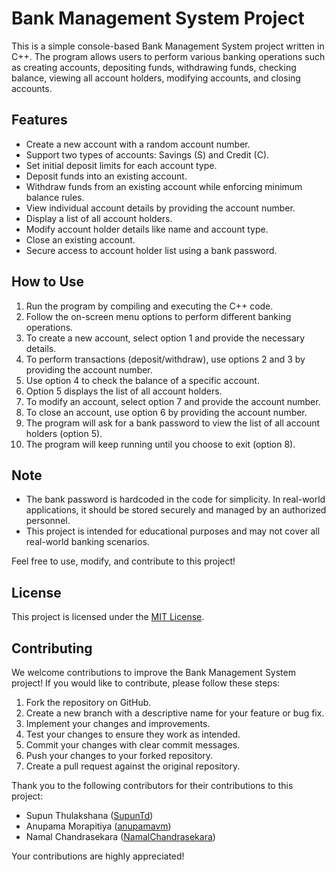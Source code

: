 # Bank Management System Project

This is a simple console-based Bank Management System project written in C++. The program allows users to perform various banking operations such as creating accounts, depositing funds, withdrawing funds, checking balance, viewing all account holders, modifying accounts, and closing accounts.

## Features

- Create a new account with a random account number.
- Support two types of accounts: Savings (S) and Credit (C).
- Set initial deposit limits for each account type.
- Deposit funds into an existing account.
- Withdraw funds from an existing account while enforcing minimum balance rules.
- View individual account details by providing the account number.
- Display a list of all account holders.
- Modify account holder details like name and account type.
- Close an existing account.
- Secure access to account holder list using a bank password.

## How to Use

1. Run the program by compiling and executing the C++ code.
2. Follow the on-screen menu options to perform different banking operations.
3. To create a new account, select option 1 and provide the necessary details.
4. To perform transactions (deposit/withdraw), use options 2 and 3 by providing the account number.
5. Use option 4 to check the balance of a specific account.
6. Option 5 displays the list of all account holders.
7. To modify an account, select option 7 and provide the account number.
8. To close an account, use option 6 by providing the account number.
9. The program will ask for a bank password to view the list of all account holders (option 5).
10. The program will keep running until you choose to exit (option 8).

## Note

- The bank password is hardcoded in the code for simplicity. In real-world applications, it should be stored securely and managed by an authorized personnel.
- This project is intended for educational purposes and may not cover all real-world banking scenarios.

Feel free to use, modify, and contribute to this project!

## License

This project is licensed under the [MIT License](LICENSE).

## Contributing

We welcome contributions to improve the Bank Management System project! If you would like to contribute, please follow these steps:

1. Fork the repository on GitHub.
2. Create a new branch with a descriptive name for your feature or bug fix.
3. Implement your changes and improvements.
4. Test your changes to ensure they work as intended.
5. Commit your changes with clear commit messages.
6. Push your changes to your forked repository.
7. Create a pull request against the original repository.

Thank you to the following contributors for their contributions to this project:

- Supun Thulakshana ([SupunTd](https://github.com/SupunTd))
- Anupama Morapitiya ([anupamavm](https://github.com/anupamavm))
- Namal Chandrasekara ([NamalChandrasekara](https://github.com/NamalChandrasekara))

Your contributions are highly appreciated!

